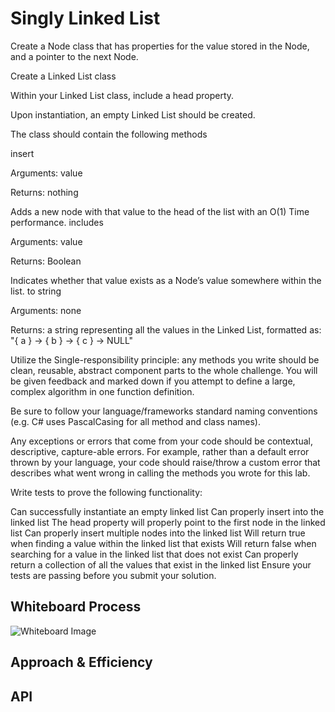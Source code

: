 # Singly Linked List
<!-- Description of the challenge -->

Create a Node class that has properties for the value stored in the Node, and a pointer to the next Node.

Create a Linked List class

Within your Linked List class, include a head property.

Upon instantiation, an empty Linked List should be created.

The class should contain the following methods

insert

Arguments: value

Returns: nothing

Adds a new node with that value to the head of the list with an O(1) Time performance.
includes

Arguments: value

Returns: Boolean

Indicates whether that value exists as a Node’s value somewhere within the list.
to string

Arguments: none

Returns: a string representing all the values in the Linked List, formatted as:
"{ a } -> { b } -> { c } -> NULL"

Utilize the Single-responsibility principle: any methods you write should be clean, reusable, abstract component parts to the whole challenge. You will be given feedback and marked down if you attempt to define a large, complex algorithm in one function definition.

Be sure to follow your language/frameworks standard naming conventions (e.g. C# uses PascalCasing for all method and class names).

Any exceptions or errors that come from your code should be contextual, descriptive, capture-able errors. For example, rather than a default error thrown by your language, your code should raise/throw a custom error that describes what went wrong in calling the methods you wrote for this lab.

Write tests to prove the following functionality:

Can successfully instantiate an empty linked list
Can properly insert into the linked list
The head property will properly point to the first node in the linked list
Can properly insert multiple nodes into the linked list
Will return true when finding a value within the linked list that exists
Will return false when searching for a value in the linked list that does not exist
Can properly return a collection of all the values that exist in the linked list
Ensure your tests are passing before you submit your solution.

## Whiteboard Process
<!-- Embedded whiteboard image -->
![Whiteboard Image](./linked-list.png)

## Approach & Efficiency
<!-- What approach did you take? Discuss Why. What is the Big O space/time for this approach? -->

## API
<!-- Description of each method publicly available to your Linked List -->
